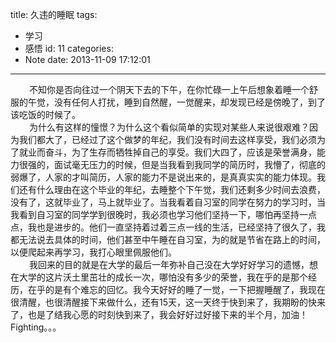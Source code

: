 title: 久违的睡眠
tags:
  - 学习
  - 感悟
id: 11
categories:
  - Note
date: 2013-11-09 17:12:01
---

<div style="font-size: 14px;"><span style="padding-left: 30px;"> 不知你是否向往过一个阴天下去的下午，在你忙碌一上午后想象着睡一个舒服的午觉，没有任何人打扰，睡到自然醒，一觉醒来，却发现已经是傍晚了，到了该吃饭的时候了。</span><div>
<div style="font-size: 14px;"><span style="padding-left: 30px;"> 为什么有这样的憧憬？为什么这个看似简单的实现对某些人来说很艰难？因为我们都大了，已经过了这个做梦的年纪，我们没有时间去这样享受，我们必须为了就业而奋斗，为了生存而牺牲掉自己的享受。我们大四了，应该是荣誉满身，能力很强的，面试毫无压力的时候，但是当我看到我同学的简历时，我懵了，彻底的弱爆了，人家的才叫简历，人家的能力不是说出来的，是真真实实的能力体现。我们还有什么理由在这个毕业的年纪，去睡整个下午觉，我们还剩多少时间去浪费，没有了，这就毕业了，马上就毕业了。当我看着自习室的同学在努力的学习时，当我看到自习室的同学学到很晚时，我必须也学习他们坚持一下，哪怕再坚持一点点，我也是进步的。他们一直坚持着过着三点一线的生活，已经坚持了很久了，我都无法说去具体的时间，他们甚至中午睡在自习室，为的就是节省在路上的时间，以便爬起来再学习，我打心眼里佩服他们。</span><div>
<div style="font-size: 14px;"><span style="padding-left: 30px;"> 我回来的目的就是在大学的最后一年弥补自己没在大学好好学习的遗憾，想在大学的这片沃土里茁壮的成长一次，哪怕没有多少的荣誉，我在乎的是那个经历，在乎的是有个难忘的回忆。我今天好好的睡了一觉，一下把握睡醒了，我现在很清醒，也很清醒接下来做什么，还有15天，这一天终于快到来了，我期盼的快来了，也是了结我心愿的时刻快到来了，我会好好过好接下来的半个月，加油！Fighting。。。</span><div></div></div></div></div></div></div>